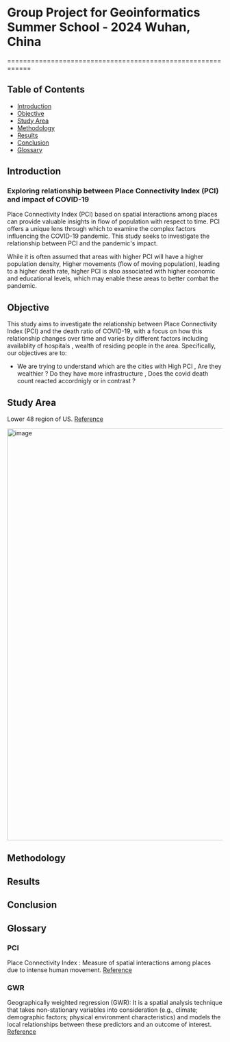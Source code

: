 # Group Project for Geoinformatics Summer School - 2024 Wuhan, China
============================================================

## Table of Contents
* [Introduction](#introduction)
* [Objective](#objective)
* [Study Area](#studyarea)
* [Methodology](#methodology)
* [Results](#results)
* [Conclusion](#conclusion)
* [Glossary](#glossary)


## Introduction 
<a name="introduction"></a>
### Exploring relationship between Place Connectivity Index (PCI) and impact of COVID-19

Place Connectivity Index (PCI) based on spatial interactions among places can provide valuable insights in flow of population with respect to time. PCI offers a unique lens through which to examine the complex factors influencing the COVID-19 pandemic. This study seeks to investigate the relationship between PCI and the pandemic's impact.

While it is often assumed that areas with higher PCI will have a higher population density, Higher movements (flow of moving population),  leading to a higher death rate, higher PCI is also associated with higher economic and educational levels, which may enable these areas to better combat the pandemic.

## Objective
<a name="objective"></a>

This study aims to investigate the relationship between Place Connectivity Index (PCI) and the death ratio of COVID-19, with a focus on how this relationship changes over time and varies by different factors including availablity of hospitals , wealth of residing people in the area. Specifically, our objectives are to:

- We are trying to understand which are the cities with High PCI , Are they wealthier ? Do they have more infrastructure , Does the covid death count reacted accordnigly or in contrast ? 

## Study Area
<a name="studyarea"></a>

Lower 48 region of US. [Reference](https://www.census.gov/geographies/mapping-files/time-series/geo/carto-boundary-file.html)

<img width="961" alt="image" src="https://github.com/kshitijrajsharma/wuhan-geoinformatics/assets/36752999/2a3ccc07-cc8e-4d7a-a45a-9b051125a681">


## Methodology
<a name="methodology"></a>
### 

## Results
<a name="results"></a>
### 

## Conclusion
<a name="conclusion"></a>
### 

## Glossary
<a name="glossary"></a>

### PCI 
Place Connectivity Index : 
Measure of spatial interactions among places due to intense human movement.
[Reference](https://github.com/GIBDUSC/Place-Connectivity-Index)

### GWR 

Geographically weighted regression (GWR): It is a spatial analysis technique that takes non-stationary variables into consideration (e.g., climate; demographic factors; physical environment characteristics) and models the local relationships between these predictors and an outcome of interest. [Reference](https://www.publichealth.columbia.edu/research/population-health-methods/geographically-weighted-regression)
